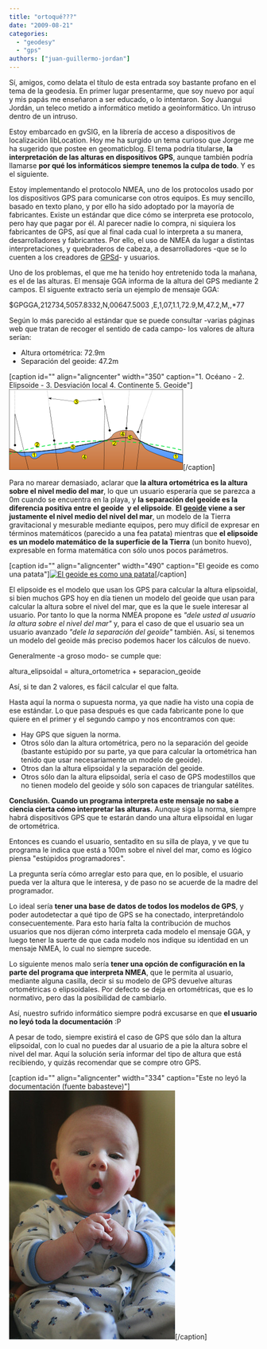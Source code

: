 ```yaml
---
title: "ortoqué???"
date: "2009-08-21"
categories: 
  - "geodesy"
  - "gps"
authors: ["juan-guillermo-jordan"]
---
```


Sí, amigos, como delata el título de esta entrada soy bastante profano en el tema de la geodesia. En primer lugar presentarme, que soy nuevo por aquí y mis papás me enseñaron a ser educado, o lo intentaron. Soy Juangui Jordán, un teleco metido a informático metido a geoinformático. Un intruso dentro de un intruso.

Estoy embarcado en gvSIG, en la librería de acceso a dispositivos de  localización libLocation. Hoy me ha surgido un tema curioso que Jorge me ha sugerido que postee en geomaticblog. El tema podría titularse, **la interpretación de las alturas en dispositivos GPS**, aunque también podría llamarse **por qué los informáticos siempre tenemos la culpa de todo**. Y es el siguiente.

Estoy implementando el protocolo NMEA, uno de los protocolos usado por los dispositivos GPS para comunicarse con otros equipos. Es muy sencillo, basado en texto plano, y por ello ha sido adoptado por la mayoría de fabricantes. Existe un estándar que dice cómo se interpreta ese protocolo, pero hay que pagar por él. Al parecer nadie lo compra, ni siquiera los fabricantes de GPS, así que al final cada cual lo interpreta a su manera, desarrolladores y fabricantes. Por ello, el uso de NMEA da lugar a distintas interpretaciones, y quebraderos de cabeza, a desarrolladores -que se lo cuenten a los creadores de [GPSd](http://gpsd.berlios.de/)\- y usuarios.

Uno de los problemas, el que me ha tenido hoy entretenido toda la mañana, es el de las alturas. El mensaje GGA informa de la altura del GPS mediante 2 campos. El siguente extracto sería un ejemplo de mensaje GGA:

$GPGGA,212734,5057.8332,N,00647.5003
,E,1,07,1.1,72.9,M,47.2,M,,\*77

Según lo más parecido al estándar que se puede consultar -varias páginas web que tratan de recoger el sentido de cada campo- los valores de altura serían:

- Altura ortométrica: 72.9m
- Separación del geoide: 47.2m

\[caption id="" align="aligncenter" width="350" caption="1. Océano - 2. Elipsoide - 3. Desviación local 4. Continente 5. Geoide"\][![1. Océano - 2. Elipsoide - 3. Desviación local 4. Continente 5. Geoide](images/350px-Geoida.svg.png "del geoide")](http://en.wikipedia.org/wiki/Geoid)\[/caption\]

Para no marear demasiado, aclarar que **la altura ortométrica es la altura sobre el nivel medio del mar**, lo que un usuario esperaría que se parezca a 0m cuando se encuentra en la playa, y **la separación del geoide es la diferencia positiva entre el geoide  y el elipsoide**. **El [geoide](http://es.wikipedia.org/wiki/Geoide "Geoide en wikipedia") viene a ser justamente el nivel medio del nivel del mar**, un modelo de la Tierra gravitacional y mesurable mediante equipos, pero muy difícil de expresar en términos matemáticos (parecido a una fea patata) mientras que **el elipsoide es un modelo matemático de la superficie de la Tierra** (un bonito huevo), expresable en forma matemática con sólo unos pocos parámetros.

\[caption id="" align="aligncenter" width="490" caption="El geoide es como una patata"\][![El geoide es como una patata](images/Geoids_sm.jpg "Ondulación del geoide")](http://en.wikipedia.org/wiki/Geoid)\[/caption\]

El elipsoide es el modelo que usan los GPS para calcular la altura elipsoidal, si bien muchos GPS hoy en día tienen un modelo del geoide que usan para calcular la altura sobre el nivel del mar, que es la que le suele interesar al usuario. Por tanto lo que la norma NMEA propone es _"dele usted al usuario la altura sobre el nivel del mar"_ y, para el caso de que el usuario sea un usuario avanzado _"dele la separación del geoide"_ también. Así, si tenemos un modelo del geoide más preciso podemos hacer los cálculos de nuevo.

Generalmente -a groso modo- se cumple que:

altura\_elipsoidal = altura\_ortometrica + separacion\_geoide

Así, si te dan 2 valores, es fácil calcular el que falta.

Hasta aquí la norma o supuesta norma, ya que nadie ha visto una copia de ese estándar. Lo que pasa después es que cada fabricante pone lo que quiere en el primer y el segundo campo y nos encontramos con que:

- Hay GPS que siguen la norma.
- Otros sólo dan la altura ortométrica, pero no la separación del geoide (bastante estúpido por su parte, ya que para calcular la ortométrica han tenido que usar necesariamente un modelo de geoide).
- Otros dan la altura elipsoidal y la separación del geoide.
- Otros sólo dan la altura elipsoidal, sería el caso de GPS modestillos que no tienen modelo del geoide y sólo son capaces de triangular satélites.

**Conclusión. Cuando un programa interpreta este mensaje no sabe a ciencia cierta cómo interpretar las alturas.** Aunque siga la norma, siempre habrá dispositivos GPS que te estarán dando una altura elipsoidal en lugar de ortométrica.

Entonces es cuando el usuario, sentadito en su silla de playa, y ve que tu programa le indica que está a 100m sobre el nivel del mar, como es lógico piensa "estúpidos programadores".

La pregunta sería cómo arreglar esto para que, en lo posible, el usuario pueda ver la altura que le interesa, y de paso no se acuerde de la madre del programador.

Lo ideal sería **tener una base de datos de todos los modelos de GPS**, y poder autodetectar a qué tipo de GPS se ha conectado, interpretándolo consecuentemente. Para esto haría falta la contribución de muchos usuarios que nos dijeran cómo interpreta cada modelo el mensaje GGA, y luego tener la suerte de que cada modelo nos indique su identidad en un mensaje NMEA, lo cual no siempre sucede.

Lo siguiente menos malo sería **tener una opción de configuración en la parte del programa que interpreta NMEA**, que le permita al usuario, mediante alguna casilla, decir si su modelo de GPS devuelve alturas ortométricas o elipsoidales. Por defecto se deja en ortométricas, que es lo normativo, pero das la posibilidad de cambiarlo.

Así, nuestro sufrido informático siempre podrá excusarse en que **el usuario no leyó toda la documentación** :P

A pesar de todo, siempre existirá el caso de GPS que sólo dan la altura elipsoidal, con lo cual no puedes dar al usuario de a pie la altura sobre el nivel del mar. Aquí la solución sería informar del tipo de altura que está recibiendo, y quizás recomendar que se compre otro GPS.

\[caption id="" align="aligncenter" width="334" caption="Este no leyó la documentación (fuente babasteve)"\][![Este no leyó la documentación (fuente babasteve)](images/3136370471_667ec0bc68.jpg "Este no leyó la documentación")](http://www.flickr.com/photos/babasteve/3136370471/)\[/caption\]
